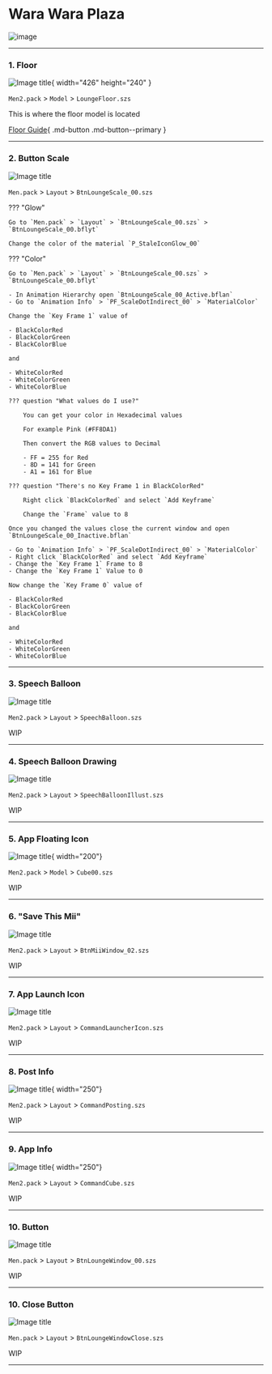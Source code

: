 # Wara Wara Plaza

![image](imgs/wwptutorial.png)

----------------------

### 1. Floor

![Image title](../themes/imgs/template/s5.png){ width="426" height="240" }

`Men2.pack` > `Model` > `LoungeFloor.szs`

This is where the floor model is located

[Floor Guide](../themes/template.md#floor){ .md-button .md-button--primary }

----------------------

### 2. Button Scale

![Image title](imgs/wwp/btnscale/btnscale.png)

`Men.pack` > `Layout` > `BtnLoungeScale_00.szs`

??? "Glow"

    Go to `Men.pack` > `Layout` > `BtnLoungeScale_00.szs` > `BtnLoungeScale_00.bflyt`

    Change the color of the material `P_StaleIconGlow_00`

??? "Color"

    Go to `Men.pack` > `Layout` > `BtnLoungeScale_00.szs` > `BtnLoungeScale_00.bflyt`

    - In Animation Hierarchy open `BtnLoungeScale_00_Active.bflan`
    - Go to `Animation Info` > `PF_ScaleDotIndirect_00` > `MaterialColor`

    Change the `Key Frame 1` value of 

    - BlackColorRed
    - BlackColorGreen
    - BlackColorBlue

    and 

    - WhiteColorRed
    - WhiteColorGreen
    - WhiteColorBlue

    ??? question "What values do I use?"

        You can get your color in Hexadecimal values

        For example Pink (#FF8DA1)

        Then convert the RGB values to Decimal

        - FF = 255 for Red
        - 8D = 141 for Green
        - A1 = 161 for Blue
    
    ??? question "There's no Key Frame 1 in BlackColorRed"

        Right click `BlackColorRed` and select `Add Keyframe`
        
        Change the `Frame` value to 8

    Once you changed the values close the current window and open `BtnLoungeScale_00_Inactive.bflan`

    - Go to `Animation Info` > `PF_ScaleDotIndirect_00` > `MaterialColor`
    - Right click `BlackColorRed` and select `Add Keyframe` 
    - Change the `Key Frame 1` Frame to 8
    - Change the `Key Frame 1` Value to 0

    Now change the `Key Frame 0` value of 

    - BlackColorRed
    - BlackColorGreen
    - BlackColorBlue

    and 

    - WhiteColorRed
    - WhiteColorGreen
    - WhiteColorBlue

----------------------

### 3. Speech Balloon

![Image title](imgs/wwp/speechballoon/speechballoon.png)

`Men2.pack` > `Layout` > `SpeechBalloon.szs`

WIP

----------------------

### 4. Speech Balloon Drawing

![Image title](imgs/wwp/speechballoondrawing/sbd.png)

`Men2.pack` > `Layout` > `SpeechBalloonIllust.szs`

WIP

----------------------

### 5. App Floating Icon

![Image title](imgs/wwp/cube00/cube00.png){ width="200"}

`Men2.pack` > `Model` > `Cube00.szs`

WIP

----------------------

### 6. "Save This Mii"

![Image title](imgs/wwp/savemii/mii.png)

`Men2.pack` > `Layout` > `BtnMiiWindow_02.szs`

WIP

----------------------

### 7. App Launch Icon

![Image title](imgs/wwp/launchericon/launcher.png)

`Men2.pack` > `Layout` > `CommandLauncherIcon.szs`

WIP

----------------------

### 8. Post Info

![Image title](imgs/wwp/commandposting/commandpost.png){ width="250"}

`Men2.pack` > `Layout` > `CommandPosting.szs`

WIP

----------------------

### 9. App Info

![Image title](imgs/wwp/commandcube/commandcube.png){ width="250"}

`Men2.pack` > `Layout` > `CommandCube.szs`

WIP

----------------------

### 10. Button

![Image title](imgs/wwp/btn/btn.png)

`Men.pack` > `Layout` > `BtnLoungeWindow_00.szs`

WIP

----------------------

### 10. Close Button

![Image title](imgs/wwp/btnclose/closebtn.png)

`Men.pack` > `Layout` > `BtnLoungeWindowClose.szs`

WIP

----------------------